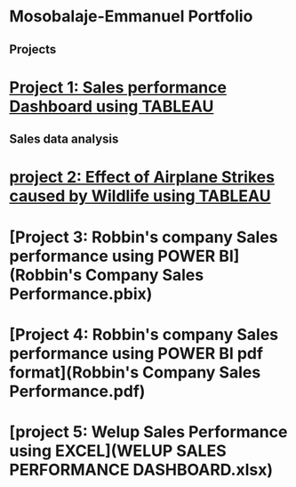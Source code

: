 # Mosobalaje-Emmanuel Portfolio
## Projects
# [Project 1: Sales performance Dashboard using TABLEAU](https://public.tableau.com/views/GlobalSuperstore_16940854698740/Story1?:language=en-US&:display_count=n&:origin=viz_share_link)
## Sales data analysis
# [project 2: Effect of Airplane Strikes caused by Wildlife using TABLEAU](https://public.tableau.com/views/EffectsofPlaneCrashescausedbyWildlife/Dashboard1?:language=en-US&:display_count=n&:origin=viz_share_link)
# [Project 3: Robbin's company Sales performance using POWER BI](Robbin's Company Sales Performance.pbix)
# [Project 4: Robbin's company Sales performance using POWER BI pdf format](Robbin's Company Sales Performance.pdf)
# [project 5: Welup Sales Performance using EXCEL](WELUP SALES PERFORMANCE DASHBOARD.xlsx)

